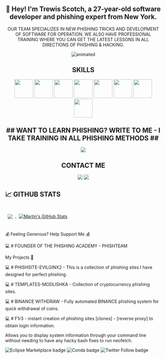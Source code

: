<h2 align="center">👋 Hey! I'm Trewis Scotch, a 27-year-old software developer and phishing expert from New York. </a> </h2> 

<p align="center">
  OUR TEAM SPECIALIZES IN NEW PHISHING TRICKS AND DEVELOPMENT OF SOFTWARE FOR OPERATION. WE ALSO HAVE PROFESSIONAL TRAINING WHERE YOU CAN GET THE LATEST LESSONS IN ALL DIRECTIONS OF PHISHING & HACKING.
</p>

<p align="center">
  <img src="https://github.com/trewisscotch/trewisscotch/blob/main/4.png" alt="animated" />
</p>

<h2 align="center"> SKILLS</h2>
<p align="center">

<p align="center">
  <img src="https://github.com/trewisscotch/trewisscotch/blob/main/img/1.png"height="60"/>
  <img src="https://github.com/trewisscotch/trewisscotch/blob/main/img/2.png"height="60"/>
  <img src="https://github.com/trewisscotch/trewisscotch/blob/main/img/9.png"height="60"/>
  <img src="https://github.com/trewisscotch/trewisscotch/blob/main/img/3.png"height="60"/>
  <img src="https://github.com/trewisscotch/trewisscotch/blob/main/img/4.png"height="60"/>
  <img src="https://github.com/trewisscotch/trewisscotch/blob/main/img/5.png"height="60"/>
  <img src="https://github.com/trewisscotch/trewisscotch/blob/main/img/6.png"height="60"/>
  <img src="https://github.com/trewisscotch/trewisscotch/blob/main/img/7.png"height="60"/>
</p>

<h2 align="center"> ## WANT TO LEARN PHISHING? WRITE TO ME - I TAKE TRAINING IN ALL PHISHING METHODS ## </a> </h2> 
<p align="center">
</a>
  <a href="https://t.me/PHISHTEAMACADEMY" target="_blank"><img src="https://img.shields.io/badge/ACADEMY-%23239BCD.svg?&style=for-the-badge&logo=telegram&logoColor=white"/></a>
</p>



<h2 align="center">CONTACT ME</h2>
<p align="center">
  <a href="https://twitter.com/TrewisScotch" target="_blank"><img src="https://img.shields.io/badge/twitter-%231DA1F2.svg?&style=for-the-badge&logo=twitter&logoColor=white"/></a>
  <a href="https://t.me/HiroSCOTCH" target="_blank"><img src="https://img.shields.io/badge/telegram-%23239BCD.svg?&style=for-the-badge&logo=telegram&logoColor=white"/></a>
</p>

## &#x1f4c8; GITHUB STATS

<br>

<a href="https://github.com/trewisscotch">
  <img align="center" style="margin:0.5rem" src="https://github-readme-stats.vercel.app/api/top-langs/?username=trewisscotch&hide=html,css&title_color=ffffff&text_color=c9cacc&icon_color=4AB197&bg_color=1A2B34" />
</a>

<a href="https://github.com/trewisscotch">
  <img align="center" style="margin:0.5rem" src="https://github-readme-stats.vercel.app/api?username=trewisscotch&show_icons=true&line_height=27&count_private=true&title_color=ffffff&text_color=c9cacc&icon_color=4AB097&bg_color=1A2B34" alt="Martin's GitHub Stats" />
</a>

<br>
<br>



💰 Feeling Generous? Help Support Me 💰

💻 # FOUNDER OF THE PHISHING ACADEMY - PHISHTEAM

My Projects 📝

💻 # PHISHSITE-EVILGINX2 - This is a collection of phishing sites I have designed for perfect phishing.

💻 # TEMPLATES-MODLISHKA - Collection of cryptocurrency phishing sites.

💻 # BINANCE WITHDRAW - Fully automated BINANCE phishing system for quick withdrawal of coins.

💻 # F1r3 - instant creation of phishing sites [clones] - [reverse proxy] to obtain login information.

Allows you to display system information through your command line without needing to have any hacky bash fixes to run neofetch.
 
<img alt="Eclipse Marketplace badge" src="https://img.shields.io/badge/updated-today-brightgreen"> <img alt="Conda badge" src="https://img.shields.io/badge/platform-linux--64%20%7C%20win--32%20%7C%20osx--64%20%7C%20win--64-lightgrey"> <img alt="Twitter Follow badge" src="https://img.shields.io/badge/Follow-161-lightgrey?logo=twitter&amp;style=social">
